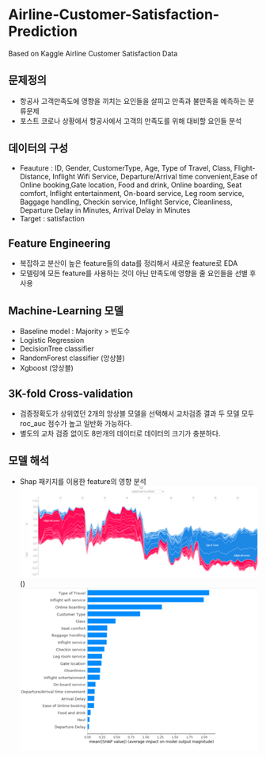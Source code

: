 # Airline-Customer-Satisfaction-Prediction
Based on Kaggle Airline Customer Satisfaction Data 
## 문제정의
* 항공사 고객만족도에 영향을 끼치는 요인들을 살피고 만족과 불만족을 예측하는 분류문제
* 포스트 코로나 상황에서 항공사에서 고객의 만족도를 위해 대비할 요인들 분석
## 데이터의 구성
* Feauture : ID, Gender, CustomerType, Age, Type of Travel, Class, Flight-Distance, Inflight Wifi Service, Departure/Arrival time convenient,Ease of Online booking,Gate location, Food and drink, Online boarding, Seat comfort, Inflight entertainment, On-board service, Leg room service, Baggage handling, Checkin service, Inflight Service, Cleanliness, Departure Delay in Minutes, Arrival Delay in Minutes
* Target : satisfaction
## Feature Engineering
* 복잡하고 분산이 높은 feature들의 data를 정리해서 새로운 feature로 EDA
* 모델링에 모든 feature를 사용하는 것이 아닌 만족도에 영향을 줄 요인들을 선별 후 사용
## Machine-Learning 모델
* Baseline model : Majority > 빈도수
* Logistic Regression
* DecisionTree classifier
* RandomForest classifier (앙상블)
* Xgboost (앙상블)
## 3K-fold Cross-validation
* 검증정확도가 상위였던 2개의 앙상블 모델을 선택해서 교차검증 결과 두 모델 모두 roc_auc 점수가 높고 일반화 가능하다.
* 별도의 교차 검증 없이도 8만개의 데이터로 데이터의 크기가 충분하다.
## 모델 해석
* Shap 패키지를 이용한 feature의 영향 분석
![shap](./img/그림1.png)
()   
![shap2](./img/그림2.png)
